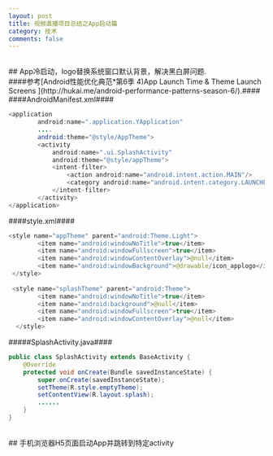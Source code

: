 ```yaml
---
layout: post
title: 视频直播项目总结之App启动篇
category: 技术
comments: false
---
```


<br/>
## App冷启动，logo替换系统窗口默认背景，解决黑白屏问题.
<br/>
####参考[Android性能优化典范*第6季 4)App Launch Time & Theme Launch Screens ](http://hukai.me/android-performance-patterns-season-6/).####
<br/>
####AndroidManifest.xml####

```java
<application
        android:name=".application.YApplication"
        ....
        android:theme="@style/AppTheme">
        <activity
            android:name=".ui.SplashActivity"
            android:theme="@style/appTheme">
            <intent-filter>
                <action android:name="android.intent.action.MAIN"/>
                <category android:name="android.intent.category.LAUNCHER"/>
            </intent-filter>
        </activity>
</application>
```

####style.xml####

```java
<style name="appTheme" parent="android:Theme.Light">
        <item name="android:windowNoTitle">true</item>
        <item name="android:windowFullscreen">true</item>
        <item name="android:windowContentOverlay">@null</item>
        <item name="android:windowBackground">@drawable/icon_applogo</item>
 </style>
  
 <style name="splashTheme" parent="android:Theme">
        <item name="android:windowNoTitle">true</item>
        <item name="android:background">@null</item>
        <item name="android:windowFullscreen">true</item>
        <item name="android:windowContentOverlay">@null</item>
  </style>
```

#####SplashActivity.java####

```java
public class SplashActivity extends BaseActivity {
    @Override
    protected void onCreate(Bundle savedInstanceState) {
        super.onCreate(savedInstanceState);
        setTheme(R.style.emptyTheme);
        setContentView(R.layout.splash);
        ......
    }
}
```

<br/>
## 手机浏览器H5页面启动App并跳转到特定activity
